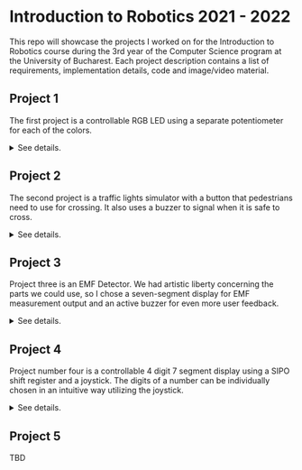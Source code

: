 # Introduction to Robotics 2021 - 2022

This repo will showcase the projects I worked on for the Introduction to Robotics course during the 3rd year of the Computer Science program at the University of Bucharest. Each project description contains a list of requirements, implementation details, code and image/video material.

## Project 1

The first project is a controllable RGB LED using a separate potentiometer for each of the colors.

<details>
<summary>See details.</summary><br/>

### Requirements:

-   1 RGB LED
-   3 potentiometers
-   wires and resistors for each component

**Additionally**, I used another single-color LED for a minigame which consists of matching a target color written in the source code using the controllable RGB LED.

Here's a picture of the setup and the [link](https://youtu.be/NDZlMUl-0iA) to my video showcasing functionality.

<img src = "https://github.com/Charmichles/introduction-to-robotics/blob/12506e7ef0ef9ed2d788a26fb91f4a2b1cbc86e4/project-1/setup.jpeg">

### Possible improvements:

-   adding another RGB LED which displays the target color the user is trying to match
-   implementing a game loop where the user wins after matching the given color and the game restarts, randomizing the target color
-   using a mathematical function to determine how close the RGB LED is to match the target color (like a Hot and Cold Game)

This was a cool first project for getting used to Arduino code and the different types of electrical signals and how to process them.

Soon after I turned this project in, I found out that each of the three LEDs have different forward voltages, so using a signle resistor for the common anode/cathode causes the colors to have inconsisent intensities due to a single LED dominating the current flow. The solution is using the correct value resistor for each LED, calculated using Ohm's Law. [This](https://www.youtube.com/watch?v=3kntdICTuUQ) video explains it quite well.
</details>
  
## Project 2

The second project is a traffic lights simulator with a button that pedestrians need to use for crossing. It also uses a buzzer to signal when it is safe to cross.

<details>
<summary>See details.</summary><br/>

### Requirements:

-   2 red LEDs, 2 green LEDs, 1 yellow LED
-   a button
-   an active/passive buzzer
-   wires and resistors for each component

**Additionally**, I used two more blue LEDs for a Reaction Time minigame. The aim is to press the button when a LED lights up at random intervals. A correct press is signaled by the other LED turning on/off.

Below is a picture of the setup and here's the [link](https://youtu.be/6ApnEIVFysw) to my video showcasing functionality.

<img src = "https://github.com/Charmichles/introduction-to-robotics/blob/cba0ee2761f05f1c13d5b41ed5ccf06a291ab90f/project-2/setup.jpeg">

### Possible improvements:

-   using only one resistor for each group of LEDs, which works because only one LED per group is turned on during execution
-   using interrupts for events instead of the millis() function; I believe this would improve code readability and modularity
-   adding a screen which displays the user's score in the Reaction Time minigame

This was a fun project which taught me how to think of ways to emulate doing multiple tasks at the same time using the Arduino.
</details>
  
## Project 3

Project three is an EMF Detector. We had artistic liberty concerning the parts we could use, so I chose a seven-segment display for EMF measurement output and an active buzzer for even more user feedback.

<details>
<summary>See details.</summary><br/>

### Requirements:

-   seven-segment display or array of LEDs arranged however you like
-   an active/passive buzzer
-   ideally, a 3.3M resistor for the antenna, I only had 1M
-   wires and resistors for the other components
-   some type of antenna (preferably not a paperclip)

Below's the picture of my setup and here's the [link](https://youtu.be/ltkqo6wFsuc) to the video.

<img src = "https://github.com/andrei-brihac/introduction-to-robotics/blob/75c0bfe7fa2c60558654c86664edc4960c29946d/project-3/setup.jpg">

### Possible improvements:

-   replacing the 1M antenna resistor with a 3.3M for better sensitivity
-   replacing the paperclip antenna with a proper antenna
-   playing around with values in the code for better sensitivity
-   making it portable with a 9V battery and a better layout

Due to the limitations of my human form, I couldn't use this device to find and communicate with ghosts. Would not recommend.
</details>
  
## Project 4

Project number four is a controllable 4 digit 7 segment display using a SIPO shift register and a joystick. The digits of a number can be individually chosen in an intuitive way utilizing the joystick.

<details>
<summary>See details.</summary><br/>

### Requirements:
-  a 4 digit 7 segment display 
-  a SN74HC595 shift register
-  a joystick
-  wires and resistors when needed

Here's the picture of the layout and the [link](https://youtu.be/HgGJLYIaZXo) to the video. The setup is quite cluttered, but I hope it's visible enough. No vlogging this time because my roommates were sleeping. :(

<img src = "https://github.com/andrei-brihac/introduction-to-robotics/blob/5e62027150b7ec5fef0bc2e932772f7bcfa27cef/controllable-4digit-7segment/setup.jpeg">

### Possbile improvements:

-  a cleaner setup
-  implementing a blink functionality for the chosen digit
-  tweaking values in the code for better joystick input

A good start for working with integrated circuits.
</details>
  
## Project 5

TBD
